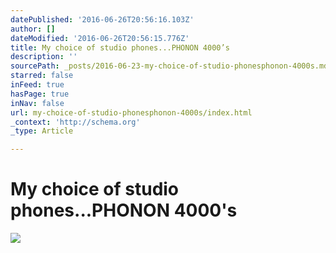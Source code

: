 ```yaml
---
datePublished: '2016-06-26T20:56:16.103Z'
author: []
dateModified: '2016-06-26T20:56:15.776Z'
title: My choice of studio phones...PHONON 4000’s
description: ''
sourcePath: _posts/2016-06-23-my-choice-of-studio-phonesphonon-4000s.md
starred: false
inFeed: true
hasPage: true
inNav: false
url: my-choice-of-studio-phonesphonon-4000s/index.html
_context: 'http://schema.org'
_type: Article

---
```

# My choice of studio phones...PHONON 4000's
![](https://the-grid-user-content.s3-us-west-2.amazonaws.com/2a91d730-8f27-410f-84ac-fccb674c7663.jpg)